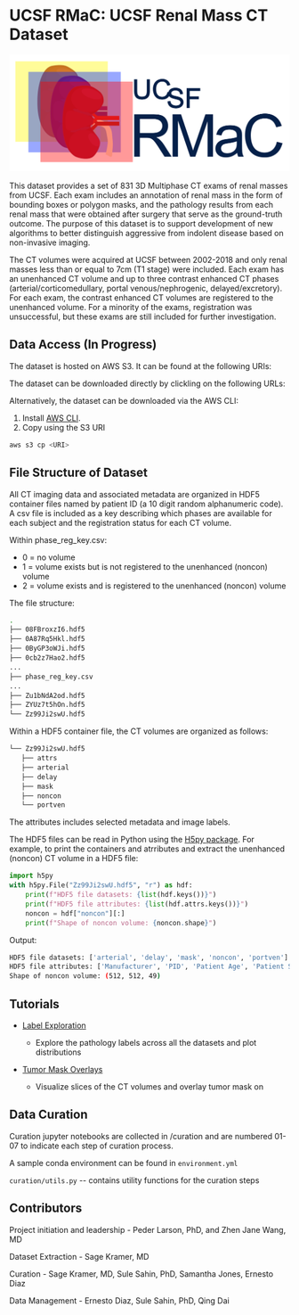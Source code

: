 # UCSF RMaC: UCSF Renal Mass CT Dataset

![Logo](logo.png)

This dataset provides a set of 831 3D Multiphase CT exams of renal masses from UCSF. Each exam includes an annotation of renal mass in the form of bounding boxes or polygon masks, and the pathology results from each renal mass that were obtained after surgery that serve as the ground-truth outcome.  The purpose of this dataset is to support development of new algorithms to better distinguish aggressive from indolent disease based on non-invasive imaging.

The CT volumes were acquired at UCSF between 2002-2018 and only renal masses less than or equal to 7cm (T1 stage) were included. Each exam has an unenhanced CT volume and up to three contrast enhanced CT phases (arterial/corticomedullary, portal venous/nephrogenic, delayed/excretory). For each exam, the contrast enhanced CT volumes are registered to the unenhanced volume. For a minority of the exams, registration was unsuccessful, but these exams are still included for further investigation.

## Data Access (In Progress)

The dataset is hosted on AWS S3. It can be found at the following URIs:

The dataset can be downloaded directly by clickling on the following URLs:

Alternatively, the dataset can be downloaded via the AWS CLI:

1. Install [AWS CLI]("https://docs.aws.amazon.com/cli/latest/userguide/getting-started-install.html").
2. Copy using the S3 URI

```sh
aws s3 cp <URI>
```

## File Structure of Dataset

All CT imaging data and associated metadata are organized in HDF5 container files named by patient ID (a 10 digit random alphanumeric code). A csv file is included as a key describing which phases are available for each subject and the registration status for each CT volume.

Within phase_reg_key.csv:

- 0 = no volume
- 1 = volume exists but is not registered to the unenhanced (noncon) volume
- 2 = volume exists and is registered to the unenhanced (noncon) volume

The file structure:

```sh
.
├── 08FBroxzI6.hdf5
├── 0A87Rq5Hkl.hdf5
├── 0ByGP3oWJi.hdf5
├── 0cb2z7Hao2.hdf5
...
├── phase_reg_key.csv
...
├── Zu1bNdA2od.hdf5
├── ZYUz7t5hOn.hdf5
└── Zz99Ji2swU.hdf5
```

Within a HDF5 container file, the CT volumes are organized as follows:

```sh
└── Zz99Ji2swU.hdf5
   ├── attrs
   ├── arterial
   ├── delay
   ├── mask
   ├── noncon
   └── portven
```

The attributes includes selected metadata and image labels.

The HDF5 files can be read in Python using the [H5py package](https://docs.h5py.org/en/latest/quick.html). For example, to print the containers and atrributes and extract the unenhanced (noncon) CT volume in a HDF5 file:

```python
import h5py
with h5py.File("Zz99Ji2swU.hdf5", "r") as hdf:
    print(f"HDF5 file datasets: {list(hdf.keys())}")
    print(f"HDF5 file attributes: {list(hdf.attrs.keys())}")
    noncon = hdf["noncon"][:]
    print(f"Shape of noncon volume: {noncon.shape}")
```

Output:

```sh
HDF5 file datasets: ['arterial', 'delay', 'mask', 'noncon', 'portven']
HDF5 file attributes: ['Manufacturer', 'PID', 'Patient Age', 'Patient Sex', 'arterial_pixdim', 'delay_pixdim', 'mask_pixdim', 'noncon_pixdim', 'pathology', 'pathology_grade', 'portven_pixdim', 'tumor_type']
Shape of noncon volume: (512, 512, 49)
```

## Tutorials

- [Label Exploration](tutorials/labelexploration.ipynb)
  - Explore the pathology labels across all the datasets and plot distributions

- [Tumor Mask Overlays](tutorials/maskoverlays.ipynb)
  - Visualize slices of the CT volumes and overlay tumor mask on

## Data Curation

Curation jupyter notebooks are collected in /curation and are numbered 01-07 to indicate each step of curation process.

A sample conda environment can be found in `environment.yml`

`curation/utils.py` -- contains utility functions for the curation steps

## Contributors

Project initiation and leadership - Peder Larson, PhD, and Zhen Jane Wang, MD

Dataset Extraction - Sage Kramer, MD

Curation - Sage Kramer, MD, Sule Sahin, PhD, Samantha Jones, Ernesto Diaz

Data Management - Ernesto Diaz, Sule Sahin, PhD, Qing Dai
